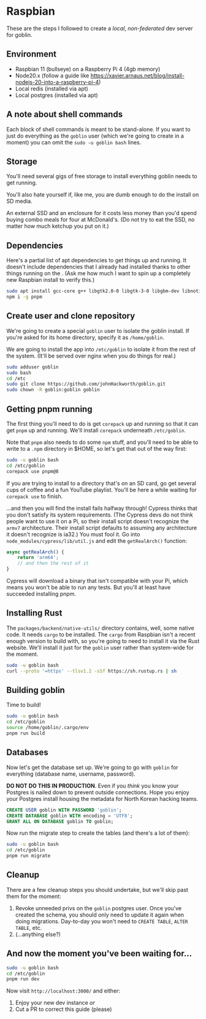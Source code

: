 # Raspbian

These are the steps I followed to create a _local_, _non-federated_ dev server for goblin.

## Environment

* Raspbian 11 (bullseye) on a Raspberry Pi 4 (4gb memory)
* Node20.x (follow a guide like https://xavier.arnaus.net/blog/install-nodejs-20-into-a-raspberry-pi-4)
* Local redis (installed via apt)
* Local postgres (installed via apt)

## A note about shell commands

Each block of shell commands is meant to be stand-alone. If you want to just do everything as the `goblin` user (which we're going to create in a moment) you can omit the `sudo -u goblin bash` lines.

## Storage

You'll need several gigs of free storage to install everything goblin needs to get running.

You'll also hate yourself if, like me, you are dumb enough to do the install on SD media.

An external SSD and an enclosure for it costs less money than you'd spend buying combo meals for four at McDonald's. (Do not try to eat the SSD, no matter how much ketchup you put on it.)

## Dependencies

Here's a partial list of apt dependencies to get things up and running. It doesn't include dependencies that I already had installed thanks to other things running on the . (Ask me how much I want to spin up a completely new Raspbian install to verify this.)

```sh
sudo apt install gcc-core g++ libgtk2.0-0 libgtk-3-0 libgbm-dev libnotify-dev libnss3 libxss1 libasound2 libxtst6 xauth xvfb redis postgresql nginx
npm i -g pnpm
```

## Create user and clone repository

We're going to create a special `goblin` user to isolate the goblin install. If you're asked for its home directory, specify it as `/home/goblin`.

We are going to install the app into `/etc/goblin` to isolate it from the rest of the system. (It'll be served over nginx when you do things for real.)

```sh
sudo adduser goblin
sudo bash
cd /etc
sudo git clone https://github.com/johnHackworth/goblin.git
sudo chown -R goblin:goblin goblin
```

## Getting pnpm running

The first thing you'll need to do is get `corepack` up and running so that it can get `pnpm` up and running. We'll install `corepack` underneath `/etc/goblin`.

Note that `pnpm` also needs to do some `npm` stuff, and you'll need to be able to write to a `.npm` directory in $HOME, so let's get that out of the way first:

```sh
sudo -u goblin bash
cd /etc/goblin
corepack use pnpm@8
```

If you are trying to install to a directory that's on an SD card, go get several cups of coffee and a fun YouTube playlist. You'll be here a while waiting for `corepack use` to finish.

...and then you will find the install fails halfway through! Cypress thinks that you don't satisfy its system requirements. (The Cypress devs do not think people want to use it on a Pi, so their install script doesn't recognize the `armv7` architecture. Their install script defaults to assuming any architecture it doesn't recognize is ia32.) You must fool it. Go into `node_modules/cypress/lib/util.js` and edit the `getRealArch()` function:

```javascript
async getRealArch() {
    return 'arm64';
    // and then the rest of it
}
```

Cypress will download a binary that isn't compatible with your Pi, which means you won't be able to run any tests. But you'll at least have succeeded installing pnpm.

## Installing Rust

The `packages/backend/native-utils/` directory contains, well, some native code. It needs `cargo` to be installed. The `cargo` from Raspbian isn't a recent enough version to build with, so you're going to need to install it via the Rust website. We'll install it just for the `goblin` user rather than system-wide for the moment.

```sh
sudo -u goblin bash
curl --proto '=https' --tlsv1.2 -sSf https://sh.rustup.rs | sh
```

## Building goblin

Time to build!

```sh
sudo -u goblin bash
cd /etc/goblin
source /home/goblin/.cargo/env
pnpm run build
```

## Databases

Now let's get the database set up. We're going to go with `goblin` for everything (database name, username, password).

**DO NOT DO THIS IN PRODUCTION**. Even if you _think_ you know your Postgres is nailed down to prevent outside connections. Hope you enjoy your Postgres install housing the metadata for North Korean hacking teams.

```sql
CREATE USER goblin WITH PASSWORD 'goblin';
CREATE DATABASE goblin WITH encoding = 'UTF8';
GRANT ALL ON DATABASE goblin TO goblin;
```

Now run the migrate step to create the tables (and there's a lot of them):

```sh
sudo -u goblin bash
cd /etc/goblin
pnpm run migrate
```

## Cleanup

There are a few cleanup steps you should undertake, but we'll skip past them for the moment:

1. Revoke unneeded privs on the `goblin` postgres user. Once you've created the schema, you should only need to update it again when doing migrations. Day-to-day you won't need to `CREATE TABLE`, `ALTER TABLE`, etc.
2. (...anything else?)

## And now the moment you've been waiting for...

```sh
sudo -u goblin bash
cd /etc/goblin
pnpm run dev
```

Now visit `http://localhost:3000/` and either:

1. Enjoy your new dev instance _or_
2. Cut a PR to correct this guide (please)